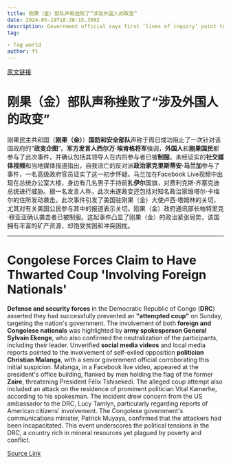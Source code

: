 ```yaml
---
title: 刚果（金）部队声称挫败了“涉及外国人的政变”
date: 2024-05-19T18:38:15.399Z
description: Government official says first ‘lines of inquiry’ point to self-exiled opposition politician Christian Malanga
tag: 

- Tag world
author: ft
---
```


[原文链接](https://ft.com/content/9b928e98-3221-4db4-8ad2-56a83280e98a)

# 刚果（金）部队声称挫败了“涉及外国人的**政变**”

刚果民主共和国（**刚果（金）**）**国防和安全部队**声称于周日成功阻止了一次针对该国政府的“**政变企图**”。**军方发言人西尔万·埃肯格将军**强调，**外国人**和**刚果国民**都参与了此次事件，并确认包括其领导人在内的参与者已被**制服**。未经证实的**社交媒体视频**和当地媒体报道指出，自我流亡的反对派**政治家克里斯蒂安·马兰加**参与了事件，一名高级政府官员证实了这一初步怀疑。马兰加在Facebook Live视频中出现在总统办公室大楼，身边有几名男子手持前**扎伊尔**国旗，对费利克斯·齐塞克迪总统进行威胁。据一名发言人称，此次未遂政变还包括对知名政治家维塔尔·卡梅尔的住所发动袭击。此次事件引发了美国驻刚果（金）大使卢西·塔姆林的关切，尤其对有关美国公民参与其中的报道表示关切。刚果（金）政府通讯部长帕特里克·穆亚亚确认袭击者已被制服。这起事件凸显了刚果（金）的政治紧张局势，该国拥有丰富的矿产资源，却饱受贫困和冲突困扰。

---

# Congolese Forces Claim to Have Thwarted Coup 'Involving Foreign Nationals' 

**Defense and security forces** in the Democratic Republic of Congo (**DRC**) asserted they had successfully prevented an **"attempted coup"** on Sunday, targeting the nation's government. The involvement of both **foreign and Congolese nationals** was highlighted by **army spokesperson General Sylvain Ekenge**, who also confirmed the neutralization of the participants, including their leader. Unverified **social media videos** and local media reports pointed to the involvement of self-exiled opposition **politician Christian Malanga**, with a senior government official corroborating this initial suspicion. Malanga, in a Facebook live video, appeared at the president's office building, flanked by men holding the flag of the former **Zaire**, threatening President Félix Tshisekedi. The alleged coup attempt also included an attack on the residence of prominent politician Vital Kamerhe, according to his spokesman. The incident drew concern from the US ambassador to the DRC, Lucy Tamlyn, particularly regarding reports of American citizens' involvement. The Congolese government's communications minister, Patrick Muyaya, confirmed that the attackers had been incapacitated. This event underscores the political tensions in the DRC, a country rich in mineral resources yet plagued by poverty and conflict.

[Source Link](https://ft.com/content/9b928e98-3221-4db4-8ad2-56a83280e98a)

